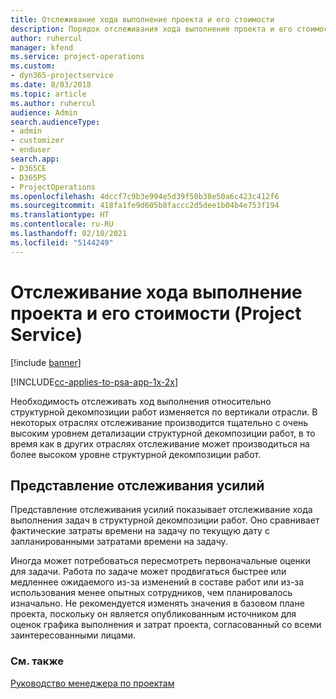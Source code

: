 ```yaml
---
title: Отслеживание хода выполнение проекта и его стоимости
description: Порядок отслеживания хода выполнение проекта и его стоимости в Project Service
author: ruhercul
manager: kfend
ms.service: project-operations
ms.custom:
- dyn365-projectservice
ms.date: 8/03/2018
ms.topic: article
ms.author: ruhercul
audience: Admin
search.audienceType:
- admin
- customizer
- enduser
search.app:
- D365CE
- D365PS
- ProjectOperations
ms.openlocfilehash: 4dccf7c9b3e994e5d39f50b38e50a6c423c412f6
ms.sourcegitcommit: 418fa1fe9d605b8faccc2d5dee1b04b4e753f194
ms.translationtype: HT
ms.contentlocale: ru-RU
ms.lasthandoff: 02/10/2021
ms.locfileid: "5144249"
---
```

# <a name="track-project-progress-and-cost-project-service"></a>Отслеживание хода выполнение проекта и его стоимости (Project Service)

[!include [banner](../includes/psa-now-project-operations.md)]

[!INCLUDE[cc-applies-to-psa-app-1x-2x](../includes/cc-applies-to-psa-app-1x-2x.md)]

Необходимость отслеживать ход выполнения относительно структурной декомпозиции работ изменяется по вертикали отрасли. В некоторых отраслях отслеживание производится тщательно с очень высоким уровнем детализации структурной декомпозиции работ, в то время как в других отраслях отслеживание может производиться на более высоком уровне структурной декомпозиции работ.  
  
## <a name="effort-tracking-view"></a>Представление отслеживания усилий  
Представление отслеживания усилий показывает отслеживание хода выполнения задач в структурной декомпозиции работ. Оно сравнивает фактические затраты времени на задачу по текущую дату с запланированными затратами времени на задачу.  
  
Иногда может потребоваться пересмотреть первоначальные оценки для задачи. Работа по задаче может продвигаться быстрее или медленнее ожидаемого из-за изменений в составе работ или из-за использования менее опытных сотрудников, чем планировалось изначально. Не рекомендуется изменять значения в базовом плане проекта, поскольку он является опубликованным источником для оценок графика выполнения и затрат проекта, согласованный со всеми заинтересованными лицами.  
  
### <a name="see-also"></a>См. также  
 [Руководство менеджера по проектам](../psa/project-manager-guide.md)
